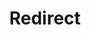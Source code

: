﻿---
layout: src/layouts/Redirect.astro
title: Redirect
redirect: https://octopus.com/docs/administration/high-availability/load-balancing/configuring-netscaler
pubDate:  2023-01-01
navSearch: false
navSitemap: false
navMenu: false
---
